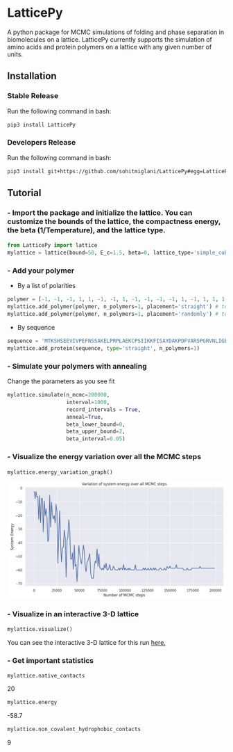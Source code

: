 # LatticePy
A python package for MCMC simulations of folding and phase separation in biomolecules on a lattice. LatticePy currently supports the simulation of amino acids and protein polymers on a lattice with any given number of units.

## Installation

### Stable Release
Run the following command in bash:

```bash
pip3 install LatticePy
```

### Developers Release
Run the following command in bash:

```bash
pip3 install git+https://github.com/sohitmiglani/LatticePy#egg=LatticePy
```

## Tutorial

### - Import the package and initialize the lattice. You can customize the bounds of the lattice, the compactness energy, the beta (1/Temperature), and the lattice type.
```python
from LatticePy import lattice
mylattice = lattice(bound=50, E_c=1.5, beta=0, lattice_type='simple_cubic')
```

### - Add your polymer

- By a list of polarities
```python
polymer = [-1, -1, -1, 1, 1, -1, -1, 1, -1, -1, -1, -1, 1, -1, 1, 1, 1, -1, 1, -1, 1, -1, 1, 1, 1, -1, -1]
mylattice.add_polymer(polymer, n_polymers=1, placement='straight') # to add it in a straight line
mylattice.add_polymer(polymer, n_polymers=1, placement='randomly') # to add it in a random fashion which may cause knots
```

- By sequence
```python
sequence = 'MTKSHSEEVIVPEFNSSAKELPRPLAEKCPSIIKKFISAYDAKPDFVARSPGRVNLIGEH'
mylattice.add_protein(sequence, type='straight', n_polymers=1)
```
### - Simulate your polymers with annealing

Change the parameters as you see fit
```python
mylattice.simulate(n_mcmc=200000, 
                   interval=1000, 
                   record_intervals = True, 
                   anneal=True, 
                   beta_lower_bound=0, 
                   beta_upper_bound=2, 
                   beta_interval=0.05)
```

### - Visualize the energy variation over all the MCMC steps

```python
mylattice.energy_variation_graph()
```
![](static/energy_variation_graph.png)

### - Visualize in an interactive 3-D lattice

```python
mylattice.visualize()
```

You can see the interactive 3-D lattice for this run <a href="https://www.sohitmiglani.com/LatticePy_figure" 
                                                        target="_blank" rel="noopener noreferrer">here.<a/>

### - Get important statistics

```python
mylattice.native_contacts
```
20

```python
mylattice.energy
```
-58.7

```python
mylattice.non_covalent_hydrophobic_contacts
```
9

